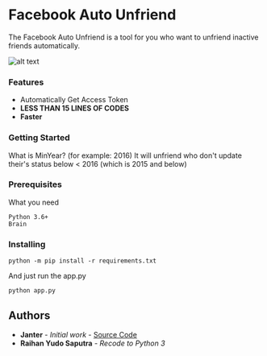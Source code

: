 # Facebook Auto Unfriend

The Facebook Auto Unfriend is a tool for you who want to unfriend inactive friends automatically.

![alt text](https://i.imgur.com/H9bUXLK.jpg "Preview")

### Features
- Automatically Get Access Token
- **LESS THAN 15 LINES OF CODES**
- **Faster**

### Getting Started
What is MinYear? (for example: 2016) It will unfriend who don't update their's status below < 2016 (which is 2015 and below)

### Prerequisites

What you need

```
Python 3.6+
Brain
```

### Installing

```
python -m pip install -r requirements.txt
```

And just run the app.py

```
python app.py
```

## Authors

* **Janter** - *Initial work* - [Source Code](https://pastebin.com/kbsCFyAs)
* **Raihan Yudo Saputra** - *Recode to Python 3*
